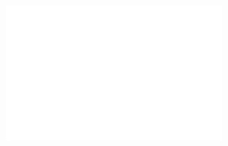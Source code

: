 
<a href="#" target="_blank">
  <img src="svg/VanPhuc.svg" width="1200" alt="VanPhuc-official" />
</a>
